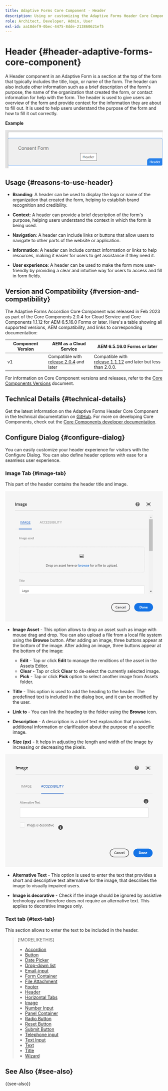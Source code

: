 ```yaml
---
title: Adaptive Forms Core Component - Header
description: Using or customizing the Adaptive Forms Header Core Component.
role: Architect, Developer, Admin, User
exl-id: aa18def9-0bec-4475-8dde-213860621ef5
---
```

# Header {#header-adaptive-forms-core-component}

A Header component in an Adaptive Form is a section at the top of the form that typically includes the title, logo, or name of the form. The header can also include other information such as a brief description of the form's purpose, the name of the organization that created the form, or contact information for help with the form. The header is used to give users an overview of the form and provide context for the information they are about to fill out. It is used to help users understand the purpose of the form and how to fill it out correctly.

**Example**

![](/help/adaptive-forms/assets/header.png)

## Usage {#reasons-to-use-header}

-   **Branding**: A header can be used to display the logo or name of the organization that created the form, helping to establish brand recognition and credibility.

-   **Context**: A header can provide a brief description of the form's purpose, helping users understand the context in which the form is being used.

-   **Navigation**: A header can include links or buttons that allow users to navigate to other parts of the website or application.

-   **Information**: A header can include contact information or links to help resources, making it easier for users to get assistance if they need it.

-   **User experience**: A header can be used to make the form more user-friendly by providing a clear and intuitive way for users to access and fill in form fields.

## Version and Compatibility {#version-and-compatibility}

The Adaptive Forms Accordion Core Component was released in Feb 2023 as part of the Core Components 2.0.4 for Cloud Service and Core Components 1.1.12 for AEM 6.5.16.0 Forms or later. Here's a table showing all supported versions, AEM compatibility, and links to corresponding documentation:

|Component Version|AEM as a Cloud Service|AEM 6.5.16.0 Forms or later|
|---|---|---|
|v1|Compatible with<br>[release 2.0.4](/help/adaptive-forms/version.md) and later| Compatible with<br>[release 1.1.12](/help/adaptive-forms/version.md) and later but less than 2.0.0.|

For information on Core Component versions and releases, refer to the [Core Components Versions](/help/adaptive-forms/version.md) document.


<!-- ## Sample Component Output {#sample-component-output}

To experience the Accordion Component as well as see examples of its configuration options as well as HTML and JSON output, visit the [Component Library](https://adobe.com/go/aem_cmp_library_accordion). -->


## Technical Details {#technical-details}

Get the latest information on the Adaptive Forms Header Core Component in the technical documentation on [GitHub](https://github.com/adobe/aem-core-forms-components/tree/master/ui.af.apps/src/main/content/jcr_root/apps/core/fd/components/form/pageheader/v1/pageheader). For more on developing Core Components, check out the [Core Components developer documentation](/help/developing/overview.md).

## Configure Dialog {#configure-dialog}

You can easily customize your header experience for visitors with the Configure Dialog. You can also define header options with ease for a seamless user experience.

### Image Tab {#image-tab}

This part of the header contains the header title and image.

![Imagetab](/help/adaptive-forms/assets/header_image.png)

-   **Image Asset** - This option allows to drop an asset such as image with mouse drag and drop. You can also upload a file from a local file system using the **Browse** button. After adding an image, three buttons appear at the bottom of the image. After adding an image, three buttons appear at the bottom of the image:
    - **Edit** - Tap or click **Edit** to manage the renditions of the asset in the Assets Editor.
    - **Clear** - Tap or click **Clear** to de-select the currently selected image.
    - **Pick** - Tap or click **Pick**  option to select another image from Assets folder.

-   **Title** - This option is used to add the heading to the header. The predefined text is included in the dialog box, and it can be modified by the user.
-   **Link to** - You can link the heading to the folder using the **Browse** icon. 
-   **Description** - A description is a brief text explanation that provides additional information or clarification about the purpose of a specific image. 
-   **Size (px)** - It helps in adjusting the length and width of the image by increasing or decreasing the pixels. 

![accessibilitytab](/help/adaptive-forms/assets/header_accessibility.png)

-   **Alternative Text** - This option is used to enter the text that provides a short and descriptive text alternative for the image, that describes the image to visually impaired users.

-   **Image is decorative** - Check if the image should be ignored by assistive technology and therefore does not require an alternative text. This applies to decorative images only.

### Text tab {#text-tab}

This section allows to enter the text to be included in the header.

<!--

## Related article {#related-article}

* [Create a standalone Adaptive Form](https://experienceleague.adobe.com/docs/experience-manager-cloud-service/content/forms/adaptive-forms-authoring/authoring-adaptive-forms-core-components/create-an-adaptive-form-on-forms-cs/creating-adaptive-form-core-components.html)

-->

>[!MORELIKETHIS]
>
>- [Accordion](/help/adaptive-forms/components/accordion.md)
>- [Button](/help/adaptive-forms/components/button.md)
>- [Date Picker](/help/adaptive-forms/components/date-picker.md)
>- [Drop-down list](/help/adaptive-forms/components/drop-down.md)
>- [Email-input](/help/adaptive-forms/components/email-input.md)
>- [Form Container](/help/adaptive-forms/components/form-container.md)
>- [File Attachment](/help/adaptive-forms/components/file-attachment.md)
>- [Footer](/help/adaptive-forms/components/footer.md)
>- [Header](/help/adaptive-forms/components/header.md)
>- [Horizontal Tabs](/help/adaptive-forms/components/horizontal-tabs.md)
>- [Image](/help/adaptive-forms/components/image.md)
>- [Number Input](/help/adaptive-forms/components/number-input.md)
>- [Panel Container](/help/adaptive-forms/components/panel-container.md)
>- [Radio Button](/help/adaptive-forms/components/radio-button.md)
>- [Reset Button](/help/adaptive-forms/components/reset-button.md)
>- [Submit Button](/help/adaptive-forms/components/submit-button.md)
>- [Telephone input](/help/adaptive-forms/components/telephone-input.md)
>- [Text Input](/help/adaptive-forms/components/text-input.md)
>- [Text](/help/adaptive-forms/components/text.md)
>- [Title](/help/adaptive-forms/components/title.md)
>- [Wizard](/help/adaptive-forms/components/wizard.md)

## See Also {#see-also}

{{see-also}}

